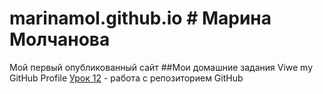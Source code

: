 
# marinamol.github.io                # Марина Молчанова
Мой первый опубликованный сайт       ##Мои домашние задания
Viwe my GitHub Profile               [Урок 12](https://marinamol.github.io/lesson_12/ "Урок 12") - работа с репозиторием GitHub
 


